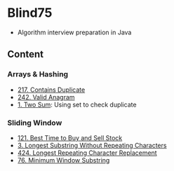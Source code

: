 # Blind75
- Algorithm interview preparation in Java


## Content
### Arrays & Hashing
- [217. Contains Duplicate](Arrays&Hashing/217.%20Contains%20Duplicate)
- [242. Valid Anagram](Arrays&Hashing/242.%20Valid%20Anagram)
- [1. Two Sum](Arrays&Hashing/1.%20Two%20Sum): Using set to check duplicate

### Sliding Window
- [121. Best Time to Buy and Sell Stock](Sliding%20Window/121.%20Best%20Time%20to%20Buy%20and%20Sell%20Stock)
- [3. Longest Substring Without Repeating Characters](Sliding%20Window/3.%20Longest%20Substring%20Without%20Repeating%20Characters)
- [424. Longest Repeating Character Replacement](Sliding%20Window/424.%20Longest%20Repeating%20Character%20Replacement)
- [76. Minimum Window Substring](Sliding%20Window/76.%20Minimum%20Window%20Substring)